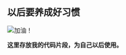 以后要养成好习惯
-----------------


![加油！](http://www.b7qq.com/img/144/7746E5.GIF)


**这里存放我的代码片段，为自己以后使用。**   

